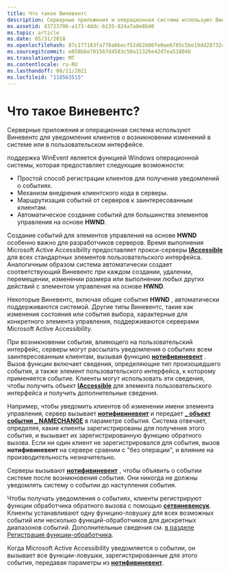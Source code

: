```yaml
---
title: Что такое Виневентс
description: Серверные приложения и операционная система используют Виневентс для уведомления клиентов о возникновении изменений в системе или в пользовательском интерфейсе.
ms.assetid: 43723706-a173-4ddc-b135-824a7a8e8b40
ms.topic: article
ms.date: 05/31/2018
ms.openlocfilehash: 87c177183fa776a6becf52d62b86fe0ae6785c5be19dd287324ba3345b586af5
ms.sourcegitcommit: e858bbe701567d4583c50a11326e42d7ea51804b
ms.translationtype: MT
ms.contentlocale: ru-RU
ms.lasthandoff: 08/11/2021
ms.locfileid: "118563515"
---
```

# <a name="what-are-winevents"></a>Что такое Виневентс?

Серверные приложения и операционная система используют Виневентс для уведомления клиентов о возникновении изменений в системе или в пользовательском интерфейсе.

поддержка WinEvent является функцией Windows операционной системы, которая предоставляет следующие возможности:

-   Простой способ регистрации клиентов для получения уведомлений о событиях.
-   Механизм внедрения клиентского кода в серверы.
-   Маршрутизация событий от серверов к заинтересованным клиентам.
-   Автоматическое создание событий для большинства элементов управления на основе **HWND**.

Создание событий для элементов управления на основе **HWND** особенно важно для разработчиков серверов. Время выполнения Microsoft Active Accessibility предоставляет прокси-серверы [**IAccessible**](/windows/desktop/api/oleacc/nn-oleacc-iaccessible) для всех стандартных элементов пользовательского интерфейса. Аналогичным образом система автоматически создает соответствующий Виневентс при каждом создании, удалении, перемещении, изменении размера или выполнении любых других действий с элементом управления на основе **HWND**.

Некоторые Виневентс, включая общие события **HWND** , автоматически поддерживаются системой. Другие типы Виневентс, такие как изменения состояния или события выбора, характерные для конкретного элемента управления, поддерживаются серверами Microsoft Active Accessibility.

При возникновении события, влияющего на пользовательский интерфейс, серверы могут рассылать уведомления о событиях всем заинтересованным клиентам, вызывая функцию [**нотифивиневент**](/windows/desktop/api/Winuser/nf-winuser-notifywinevent) . Вызов функции включает сведения, определяющие тип произошедшего события, а также элемент пользовательского интерфейса, к которому применяется событие. Клиенты могут использовать эти сведения, чтобы получить объект [**IAccessible**](/windows/desktop/api/oleacc/nn-oleacc-iaccessible) для элемента пользовательского интерфейса и получить дополнительные сведения.

Например, чтобы уведомить клиентов об изменении имени элемента управления, сервер вызывает [**нотифивиневент**](/windows/desktop/api/Winuser/nf-winuser-notifywinevent) и передает [**\_ объект события \_ NAMECHANGE**](event-constants.md) в параметре события. Система отвечает, определяя, какие клиенты зарегистрированы для получения этого события, и вызывает их зарегистрированную функцию обратного вызова. Если ни один клиент не зарегистрировался для события, вызов **нотифивиневент** на сервере сравним с "без операции", и влияние на производительность незначительно.

Серверы вызывают [**нотифивиневент**](/windows/desktop/api/Winuser/nf-winuser-notifywinevent) , чтобы объявить о событии системе после возникновения события. Они никогда не должны уведомлять систему о событии до наступления события.

Чтобы получать уведомления о событиях, клиенты регистрируют функции обработчика обратного вызова с помощью [**сетвиневенсук**](/windows/desktop/api/Winuser/nf-winuser-setwineventhook). Клиенты устанавливают одну функцию-ловушку для всех возможных событий или несколько функций-обработчиков для дискретных диапазонов событий. Дополнительные сведения см. [в разделе Регистрация функции-обработчика](registering-a-hook-function.md).

Когда Microsoft Active Accessibility уведомляется о событии, он вызывает все функции-ловушки, зарегистрированные для этого события, передавая параметры из [**нотифивиневент**](/windows/desktop/api/Winuser/nf-winuser-notifywinevent).

 

 




